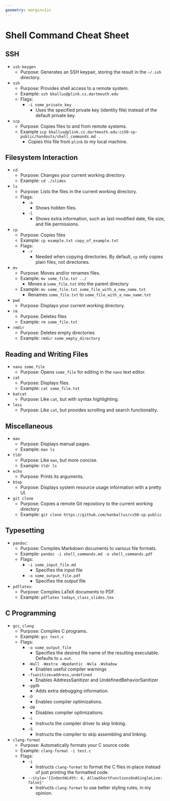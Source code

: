 ```yaml
---
geometry: margin=1in
---
```


# Shell Command Cheat Sheet

## SSH

- `ssh-keygen`
    - Purpose: Generates an SSH keypair, storing the result in the `~/.ssh` directory.
- `ssh`
    - Purpose: Provides shell access to a remote system.
    - Example: `ssh bkallus@plink.cs.dartmouth.edu`
    - Flags:
        - `-i some_private_key`
            - Uses the specified private key (identity file) instead of the default private key.
- `scp`
    - Purpose: Copies files to and from remote systems.
    - Example `scp bkallus@plink.cs.dartmouth.edu:cs50-sp-public/handouts/shell_commands.md .`
        - Copies this file from `plink` to my local machine.

## Filesystem Interaction

- `cd`
    - Purpose: Changes your current working directory.
    - Example: `cd ./slides`
- `ls`
    - Purpose: Lists the files in the current working directory.
    - Flags:
        - `-a`
            - Shows hidden files.
        - `-l`
            - Shows extra information, such as last-modified date, file size, and file permissions.
- `cp`
    - Purpose: Copies files
    - Example: `cp example.txt copy_of_example.txt`
    - Flags:
        - `-r`
            - Needed when copying directories. By default, `cp` only copies plain files, not directories.
- `mv`
    - Purpose: Moves and/or renames files.
    - Example: `mv some_file.txt ../`
        - Moves a `some_file.txt` into the parent directory
    - Example: `mv some_file.txt some_file_with_a_new_name.txt`
        - Renames `some_file.txt` to `some_file_with_a_new_name.txt`
- `pwd`
    - Purpose: Displays your current working directory.
- `rm`
    - Purpose: Deletes files
    - Example: `rm some_file.txt`
- `rmdir`
    - Purpose: Deletes empty directories
    - Example: `rmdir some_empty_directory`

## Reading and Writing Files

- `nano some_file`
    - Purpose: Opens `some_file` for editing in the `nano` text editor.
- `cat`
    - Purpose: Displays files.
    - Example: `cat some_file.txt`
- `batcat`
    - Purpose: Like `cat`, but with syntax highlighting.
- `less`
    - Purpose: Like `cat`, but provides scrolling and search functionality.

## Miscellaneous

- `man`
    - Purpose: Displays manual pages.
    - Example: `man ls`
- `tldr`
    - Purpose: Like `man`, but more concise.
    - Example: `tldr ls`
- `echo`
    - Purpose: Prints its arguments.
- `btop`
    - Purpose: Displays system resource usage information with a pretty UI.
- `git clone`
    - Purpose: Copies a remote Git repostiory to the current working directory
    - Example: `git clone https://github.com/kenballus/cs50-sp-public`

## Typesetting

- `pandoc`:
    - Purpose: Compiles Markdown documents to various file formats.
    - Example: `pandoc -i shell_commands.md -o shell_commands.pdf`
    - Flags:
        - `-i some_input_file.md`
            - Specifies the input file
        - `-o some_output_file.pdf`
            - Specifies the output file
- `pdflatex`:
    - Purpose: Compiles LaTeX documents to PDF.
    - Example: `pdflatex todays_class_slides.tex`

## C Programming

- `gcc`, `clang`
    - Purpose: Compiles C programs.
    - Example: `gcc test.c`
    - Flags:
        - `-o some_output_file`
            - Specifies the desired file name of the resulting executable. Defaults to `a.out`.
        - `-Wall -Wextra -Wpedantic -Wvla -Wshadow`
            - Enables useful compiler warnings
        - `-fsanitize=address,undefined`
            - Enables AddressSanitizer and UndefinedBehaviorSanitizer
        - `-ggdb`
            - Adds extra debugging information.
        - `-O`
            - Enables compiler optimizations.
        - `-O0`
            - Disables compiler optimizations.
        - `-c`
            - Instructs the compiler driver to skip linking.
        - `-S`
            - Instructs the compiler to skip assembling and linking.
- `clang-format`
    - Purpose: Automatically formats your C source code.
    - Example: `clang-format -i test.c`
    - Flags:
        - `-i`
            - Instructs `clang-format` to format the C files in-place instead of just printing the formatted code.
        - `--style='{IndentWidth: 4, AllowShortFunctionsOnASingleLine: false}'`
            - Instructs `clang-format` to use better styling rules, in my opinion.
